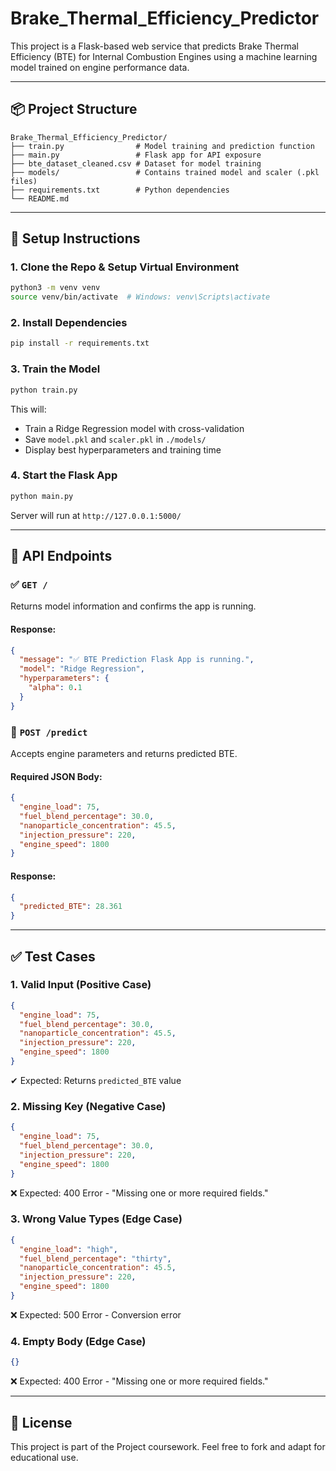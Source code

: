 # Brake_Thermal_Efficiency_Predictor

This project is a Flask-based web service that predicts Brake Thermal Efficiency (BTE) for Internal Combustion Engines using a machine learning model trained on engine performance data.

---

## 📦 Project Structure
```
Brake_Thermal_Efficiency_Predictor/
├── train.py                # Model training and prediction function
├── main.py                 # Flask app for API exposure
├── bte_dataset_cleaned.csv # Dataset for model training
├── models/                 # Contains trained model and scaler (.pkl files)
├── requirements.txt        # Python dependencies
└── README.md
```

---

## 🧰 Setup Instructions

### 1. Clone the Repo & Setup Virtual Environment
```bash
python3 -m venv venv
source venv/bin/activate  # Windows: venv\Scripts\activate
```

### 2. Install Dependencies
```bash
pip install -r requirements.txt
```

### 3. Train the Model
```bash
python train.py
```
This will:
- Train a Ridge Regression model with cross-validation
- Save `model.pkl` and `scaler.pkl` in `./models/`
- Display best hyperparameters and training time

### 4. Start the Flask App
```bash
python main.py
```
Server will run at `http://127.0.0.1:5000/`

---

## 📡 API Endpoints

### ✅ `GET /`
Returns model information and confirms the app is running.
#### Response:
```json
{
  "message": "✅ BTE Prediction Flask App is running.",
  "model": "Ridge Regression",
  "hyperparameters": {
    "alpha": 0.1
  }
}
```

### 🧠 `POST /predict`
Accepts engine parameters and returns predicted BTE.
#### Required JSON Body:
```json
{
  "engine_load": 75,
  "fuel_blend_percentage": 30.0,
  "nanoparticle_concentration": 45.5,
  "injection_pressure": 220,
  "engine_speed": 1800
}
```
#### Response:
```json
{
  "predicted_BTE": 28.361
}
```

---

## ✅ Test Cases

### 1. Valid Input (Positive Case)
```json
{
  "engine_load": 75,
  "fuel_blend_percentage": 30.0,
  "nanoparticle_concentration": 45.5,
  "injection_pressure": 220,
  "engine_speed": 1800
}
```
✔ Expected: Returns `predicted_BTE` value

### 2. Missing Key (Negative Case)
```json
{
  "engine_load": 75,
  "fuel_blend_percentage": 30.0,
  "injection_pressure": 220,
  "engine_speed": 1800
}
```
❌ Expected: 400 Error - "Missing one or more required fields."

### 3. Wrong Value Types (Edge Case)
```json
{
  "engine_load": "high",
  "fuel_blend_percentage": "thirty",
  "nanoparticle_concentration": 45.5,
  "injection_pressure": 220,
  "engine_speed": 1800
}
```
❌ Expected: 500 Error - Conversion error

### 4. Empty Body (Edge Case)
```json
{}
```
❌ Expected: 400 Error - "Missing one or more required fields."

---

## 🧾 License
This project is part of the Project coursework.
Feel free to fork and adapt for educational use.
